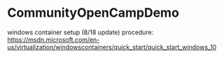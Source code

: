 # CommunityOpenCampDemo

windows container setup (8/18 update) procedure:
https://msdn.microsoft.com/en-us/virtualization/windowscontainers/quick_start/quick_start_windows_10

